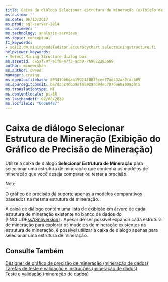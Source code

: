 ```yaml
---
title: Caixa de diálogo Selecionar estrutura de mineração (exibição de gráfico de precisão de mineração) | Microsoft Docs
ms.custom: ''
ms.date: 06/13/2017
ms.prod: sql-server-2014
ms.reviewer: ''
ms.technology: analysis-services
ms.topic: conceptual
f1_keywords:
- sql12.dm.miningmodeleditor.accuracychart.selectminingstructure.f1
helpviewer_keywords:
- Select Mining Structure dialog box
ms.assetid: ce5af79f-a1f8-47f3-acb9-769022285a69
author: minewiskan
ms.author: owend
manager: craigg
ms.openlocfilehash: 833410b6daa15924f0875cee77ad432aa9fac369
ms.sourcegitcommit: b87d36c46b39af8b929ad94ec707dee8800950f5
ms.translationtype: MT
ms.contentlocale: pt-BR
ms.lasthandoff: 02/08/2020
ms.locfileid: "66069487"
---
```

# <a name="select-mining-structure-dialog-box-mining-accuracy-chart-view"></a>Caixa de diálogo Selecionar Estrutura de Mineração (Exibição do Gráfico de Precisão de Mineração)
  Utilize a caixa de diálogo **Selecionar Estrutura de Mineração** para selecionar uma estrutura de mineração que contenha os modelos de mineração que você deseja comparar ou testar a precisão.  
  
> [!NOTE]  
>  O gráfico de precisão dá suporte apenas a modelos comparativos baseados na mesma estrutura de mineração.  
  
 A caixa de diálogo contém uma lista de exibição em árvore de cada estrutura de mineração existente no banco de dados do [!INCLUDE[ssASnoversion](../includes/ssasnoversion-md.md)] . Apesar de ser possível expandir cada estrutura de mineração para explorar os modelos de mineração existentes na estrutura de mineração, é possível utilizar a caixa de diálogo apenas para selecionar uma estrutura de mineração.  
  
## <a name="see-also"></a>Consulte Também  
 [Designer de gráfico de precisão de mineração &#40;mineração de dados&#41;](mining-accuracy-chart-designer-data-mining.md)   
 [Tarefas de teste e validação e instruções &#40;mineração de dados&#41;](data-mining/testing-and-validation-tasks-and-how-tos-data-mining.md)   
 [Teste e validação &#40;mineração de dados&#41;](data-mining/testing-and-validation-data-mining.md)  
  
  
